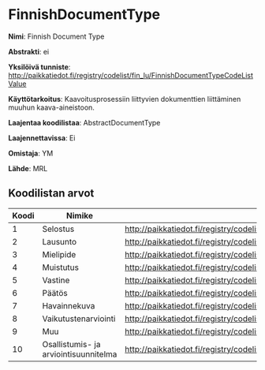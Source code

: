 # FinnishDocumentType

**Nimi**: Finnish Document Type

**Abstrakti**: ei

**Yksilöivä tunniste**: http://paikkatiedot.fi/registry/codelist/fin_lu/FinnishDocumentTypeCodeListValue

**Käyttötarkoitus**: Kaavoitusprosessiin liittyvien dokumenttien liittäminen muuhun kaava-aineistoon.

**Laajentaa koodilistaa**: AbstractDocumentType

**Laajennettavissa**: Ei

**Omistaja**: YM

**Lähde**: MRL

## Koodilistan arvot

Koodi     | Nimike           | Tunniste
-----------|------------------|------------
 1       | Selostus   | http://paikkatiedot.fi/registry/codelist/fin_lu/FinnishDocumentTypeCodeListValue/1
 2       | Lausunto   | http://paikkatiedot.fi/registry/codelist/fin_lu/FinnishDocumentTypeCodeListValue/2
 3       | Mielipide   | http://paikkatiedot.fi/registry/codelist/fin_lu/FinnishDocumentTypeCodeListValue/3
 4       | Muistutus   | http://paikkatiedot.fi/registry/codelist/fin_lu/FinnishDocumentTypeCodeListValue/4
 5       | Vastine   | http://paikkatiedot.fi/registry/codelist/fin_lu/FinnishDocumentTypeCodeListValue/5
 6       | Päätös   | http://paikkatiedot.fi/registry/codelist/fin_lu/FinnishDocumentTypeCodeListValue/6
 7       | Havainnekuva   | http://paikkatiedot.fi/registry/codelist/fin_lu/FinnishDocumentTypeCodeListValue/7
 8       | Vaikutustenarviointi   | http://paikkatiedot.fi/registry/codelist/fin_lu/FinnishDocumentTypeCodeListValue/8
 9       | Muu   | http://paikkatiedot.fi/registry/codelist/fin_lu/FinnishDocumentTypeCodeListValue/9
 10      | Osallistumis- ja arviointisuunnitelma   | http://paikkatiedot.fi/registry/codelist/fin_lu/FinnishDocumentTypeCodeListValue/10
